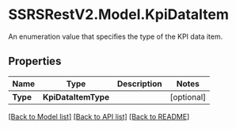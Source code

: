 # SSRSRestV2.Model.KpiDataItem
An enumeration value that specifies the type of the KPI data item.

## Properties

Name | Type | Description | Notes
------------ | ------------- | ------------- | -------------
**Type** | **KpiDataItemType** |  | [optional] 

[[Back to Model list]](../../README.md#documentation-for-models) [[Back to API list]](../../README.md#documentation-for-api-endpoints) [[Back to README]](../../README.md)

